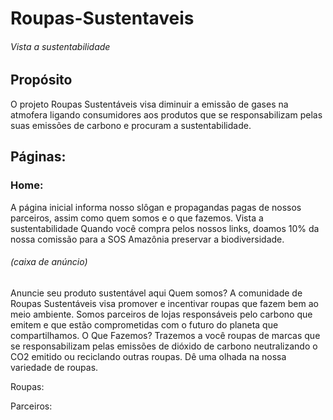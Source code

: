 # Roupas-Sustentaveis
###### Vista a sustentabilidade

## Propósito
O projeto Roupas Sustentáveis visa diminuir a emissão de gases na atmofera ligando consumidores aos produtos que se responsabilizam pelas suas emissões de carbono e procuram a sustentabilidade.

## Páginas:
### Home:
A página inicial informa nosso slôgan e propagandas pagas de nossos parceiros, assim como quem somos e o que fazemos.
Vista a sustentabilidade
Quando você compra pelos nossos links, doamos 10% da nossa comissão para a SOS Amazônia preservar a biodiversidade.
###### (caixa de anúncio)
Anuncie seu produto sustentável aqui
Quem somos?
A comunidade de Roupas Sustentáveis visa promover e incentivar roupas que fazem bem ao meio ambiente. Somos parceiros de lojas responsáveis pelo carbono que emitem e que estão comprometidas com o futuro do planeta que compartilhamos.
O Que Fazemos?
Trazemos a você roupas de marcas que se responsabilizam pelas emissões de dióxido de carbono neutralizando o CO2 emitido ou reciclando outras roupas.
Dê uma olhada na nossa variedade de roupas.

Roupas:

Parceiros:
